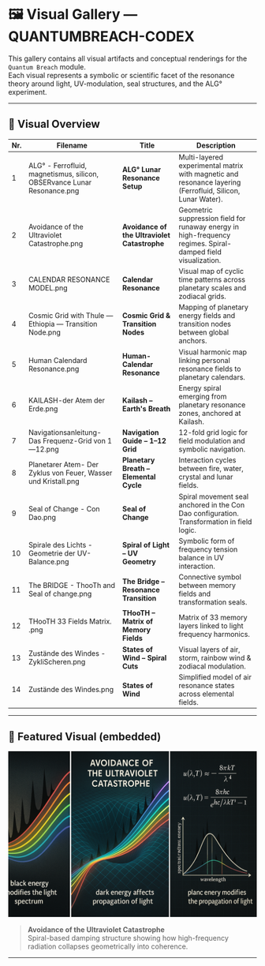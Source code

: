 # 🖼️ Visual Gallery — QUANTUMBREACH-CODEX

This gallery contains all visual artifacts and conceptual renderings for the `Quantum Breach` module.  
Each visual represents a symbolic or scientific facet of the resonance theory around light, UV-modulation, seal structures, and the ALG° experiment.

---

## 🔷 Visual Overview

| Nr. | Filename | Title | Description |
|-----|----------|-------|-------------|
| 1 | ALG° - Ferrofluid, magnetismus, silicon, OBSERvance Lunar Resonance.png | **ALG° Lunar Resonance Setup** | Multi-layered experimental matrix with magnetic and resonance layering (Ferrofluid, Silicon, Lunar Water). |
| 2 | Avoidance of the Ultraviolet Catastrophe.png | **Avoidance of the Ultraviolet Catastrophe** | Geometric suppression field for runaway energy in high-frequency regimes. Spiral-damped field visualization. |
| 3 | CALENDAR RESONANCE MODEL.png | **Calendar Resonance** | Visual map of cyclic time patterns across planetary scales and zodiacal grids. |
| 4 | Cosmic Grid with Thule — Ethiopia — Transition Node.png | **Cosmic Grid & Transition Nodes** | Mapping of planetary energy fields and transition nodes between global anchors. |
| 5 | Human Calendard Resonance.png | **Human-Calendar Resonance** | Visual harmonic map linking personal resonance fields to planetary calendars. |
| 6 | KAILASH-der Atem der Erde.png | **Kailash – Earth's Breath** | Energy spiral emerging from planetary resonance zones, anchored at Kailash. |
| 7 | Navigationsanleitung- Das Frequenz-Grid von 1—12.png | **Navigation Guide – 1–12 Grid** | 12-fold grid logic for field modulation and symbolic navigation. |
| 8 | Planetarer Atem- Der Zyklus von Feuer, Wasser und Kristall.png | **Planetary Breath – Elemental Cycle** | Interaction cycles between fire, water, crystal and lunar fields. |
| 9 | Seal of Change - Con Dao.png | **Seal of Change** | Spiral movement seal anchored in the Con Dao configuration. Transformation in field logic. |
| 10 | Spirale des Lichts - Geometrie der UV-Balance.png | **Spiral of Light – UV Geometry** | Symbolic form of frequency tension balance in UV interaction. |
| 11 | The BRIDGE - ThooTh and Seal of change.png | **The Bridge – Resonance Transition** | Connective symbol between memory fields and transformation seals. |
| 12 | THooTH 33 Fields Matrix. .png | **THooTH – Matrix of Memory Fields** | Matrix of 33 memory layers linked to light frequency harmonics. |
| 13 | Zustände des Windes - ZykliScheren.png | **States of Wind – Spiral Cuts** | Visual layers of air, storm, rainbow wind & zodiacal modulation. |
| 14 | Zustände des Windes.png | **States of Wind** | Simplified model of air resonance states across elemental fields. |

---

## 📌 Featured Visual (embedded)

<p align="center">
  <img src="./Avoidance of the Ultraviolet Catastrophe.png" width="700" alt="Avoidance of the Ultraviolet Catastrophe">
</p>

> **Avoidance of the Ultraviolet Catastrophe**  
> Spiral-based damping structure showing how high-frequency radiation collapses geometrically into coherence.

---
